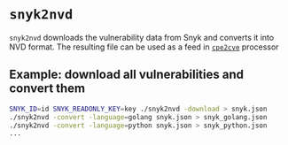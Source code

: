 # `snyk2nvd`

`snyk2nvd` downloads the vulnerability data from Snyk and converts it into NVD format. The resulting file can be used as a feed in [`cpe2cve`](https://github.com/ad8-adriant/nvdtools/tree/master/cmd/cpe2cve) processor

## Example: download all vulnerabilities and convert them

```bash
SNYK_ID=id SNYK_READONLY_KEY=key ./snyk2nvd -download > snyk.json
./snyk2nvd -convert -language=golang snyk.json > snyk_golang.json
./snyk2nvd -convert -language=python snyk.json > snyk_python.json
...
```